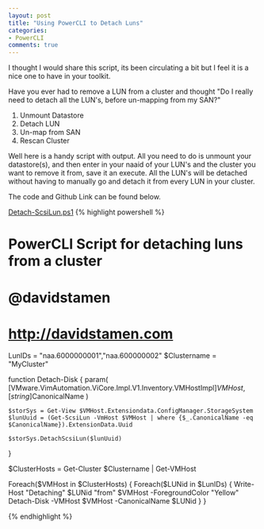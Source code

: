 ```yaml
---
layout: post
title: "Using PowerCLI to Detach Luns"
categories:
- PowerCLI
comments: true
---
```

I thought I would share this script, its been circulating a bit but I feel it is a nice one to have in your toolkit.

Have you ever had to remove a LUN from a cluster and thought "Do I really need to detach all the LUN's, before un-mapping from my SAN?"

1. Unmount Datastore
2. Detach LUN
3. Un-map from SAN
4. Rescan Cluster

Well here is a handy script with output. All you need to do is unmount your datastore(s), and then enter in your naaid of your LUN's and the cluster you want to remove it from, save it an execute. All the LUN's will be detached without having to manually go and detach it from every LUN in your cluster.

The code and Github Link can be found below.

[Detach-ScsiLun.ps1](https://github.com/dstamen/PowerCLI/blob/master/Detach-SCSILun.ps1)
{% highlight powershell %}
# PowerCLI Script for detaching luns from a cluster
# @davidstamen
# http://davidstamen.com

LunIDs = "naa.6000000001","naa.600000002"
$Clustername = "MyCluster"

function Detach-Disk {
    param(
        [VMware.VimAutomation.ViCore.Impl.V1.Inventory.VMHostImpl]$VMHost,
        [string]$CanonicalName    )

    $storSys = Get-View $VMHost.Extensiondata.ConfigManager.StorageSystem
    $lunUuid = (Get-ScsiLun -VmHost $VMHost | where {$_.CanonicalName -eq $CanonicalName}).ExtensionData.Uuid

    $storSys.DetachScsiLun($lunUuid)
}

$ClusterHosts = Get-Cluster $Clustername | Get-VMHost

Foreach($VMHost in $ClusterHosts)
{
    Foreach($LUNid in $LunIDs)
    {
        Write-Host "Detaching" $LUNid "from" $VMHost -ForegroundColor "Yellow"
        Detach-Disk -VMHost $VMHost -CanonicalName $LUNid
    }
}

{% endhighlight %}
